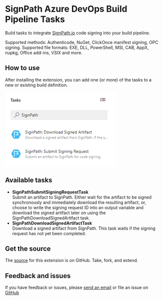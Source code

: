 # SignPath Azure DevOps Build Pipeline Tasks

Build tasks to integrate [SignPath.io](https://about.signpath.io) code signing into your build pipeline.

Supported methods: Authenticode, NuGet, ClickOnce manifest signing, OPC signing. 
Supported file formats: EXE, DLL, PowerShell, MSI, CAB, AppX, nupkg, Office add-ins, VSIX and more. 

## How to use

After installing the extension, you can add one (or more) of the tasks to a new or existing build definition.

![Screenshot](./images/screenshot-extension.png)

## Available tasks

* **SignPathSubmitSigningRequestTask**  
 Submit an artifact to SignPath. Either wait for the artifact to be signed synchronously and immediately download the resulting artifact, or, choose to write the signing request ID into an output variable and download the signed artifact later on using the SignPathDownloadSignedArtifact task.
* **SignPathDownloadSignedArtifactTask**  
 Download a signed artifact from SignPath. This task waits if the signing request has not yet been completed.

## Get the source

The [source](https://github.com/SignPath/Build-Integrations-AzureDevOps) for this extension is on GitHub. Take, fork, and extend.

## Feedback and issues

If you have feedback or issues, please [send an email](mailto:support@signpath.io) or file an issue on [GitHub](https://github.com/SignPath/Build-Integrations-AzureDevOps/issues)